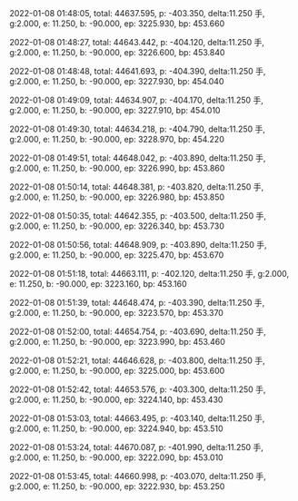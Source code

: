 2022-01-08 01:48:05, total: 44637.595, p: -403.350, delta:11.250 手, g:2.000, e: 11.250, b: -90.000, ep: 3225.930, bp: 453.660

2022-01-08 01:48:27, total: 44643.442, p: -404.120, delta:11.250 手, g:2.000, e: 11.250, b: -90.000, ep: 3226.600, bp: 453.840

2022-01-08 01:48:48, total: 44641.693, p: -404.390, delta:11.250 手, g:2.000, e: 11.250, b: -90.000, ep: 3227.930, bp: 454.040

2022-01-08 01:49:09, total: 44634.907, p: -404.170, delta:11.250 手, g:2.000, e: 11.250, b: -90.000, ep: 3227.910, bp: 454.010

2022-01-08 01:49:30, total: 44634.218, p: -404.790, delta:11.250 手, g:2.000, e: 11.250, b: -90.000, ep: 3228.970, bp: 454.220

2022-01-08 01:49:51, total: 44648.042, p: -403.890, delta:11.250 手, g:2.000, e: 11.250, b: -90.000, ep: 3226.990, bp: 453.860

2022-01-08 01:50:14, total: 44648.381, p: -403.820, delta:11.250 手, g:2.000, e: 11.250, b: -90.000, ep: 3226.980, bp: 453.850

2022-01-08 01:50:35, total: 44642.355, p: -403.500, delta:11.250 手, g:2.000, e: 11.250, b: -90.000, ep: 3226.340, bp: 453.730

2022-01-08 01:50:56, total: 44648.909, p: -403.890, delta:11.250 手, g:2.000, e: 11.250, b: -90.000, ep: 3225.470, bp: 453.670

2022-01-08 01:51:18, total: 44663.111, p: -402.120, delta:11.250 手, g:2.000, e: 11.250, b: -90.000, ep: 3223.160, bp: 453.160

2022-01-08 01:51:39, total: 44648.474, p: -403.390, delta:11.250 手, g:2.000, e: 11.250, b: -90.000, ep: 3223.570, bp: 453.370

2022-01-08 01:52:00, total: 44654.754, p: -403.690, delta:11.250 手, g:2.000, e: 11.250, b: -90.000, ep: 3223.990, bp: 453.460

2022-01-08 01:52:21, total: 44646.628, p: -403.800, delta:11.250 手, g:2.000, e: 11.250, b: -90.000, ep: 3225.000, bp: 453.600

2022-01-08 01:52:42, total: 44653.576, p: -403.300, delta:11.250 手, g:2.000, e: 11.250, b: -90.000, ep: 3224.140, bp: 453.430

2022-01-08 01:53:03, total: 44663.495, p: -403.140, delta:11.250 手, g:2.000, e: 11.250, b: -90.000, ep: 3224.940, bp: 453.510

2022-01-08 01:53:24, total: 44670.087, p: -401.990, delta:11.250 手, g:2.000, e: 11.250, b: -90.000, ep: 3222.090, bp: 453.010

2022-01-08 01:53:45, total: 44660.998, p: -403.070, delta:11.250 手, g:2.000, e: 11.250, b: -90.000, ep: 3222.930, bp: 453.250